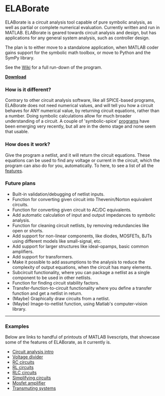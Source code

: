 # **ELABorate**
ELABorate is a circuit analysis tool capable of pure symbolic analysis, as well as partial or complete numerical evaluation. Currently written and run in MATLAB. ELABorate is geared towards circuit analysis and design, but has applications for any general system analysis, such as controller design.

The plan is to either move to a standalone application, when MATLAB coder gains support for the symbolic math toolbox, or move to Python and the SymPy library.

See the [Wiki](https://github.com/NicklasVraa/ELABorate/wiki/) for a full run-down of the program.

[**Download**](https://github.com/NicklasVraa/ELABorate/raw/master/dist/ELABorate.mltbx)


### **How is it different?**
Contrary to other circuit analysis software, like all SPICE-based programs, ELABorate does not need numerical values, and will tell you how a circuit behaves for ANY numerical value, by returning circuit equations, rather than a number. Doing symbolic calculations allow for much broader understanding of a circuit. A couple of 'symbolic-spice' [programs](https://www.egr.msu.edu/~wierzba/index_Page533.htm) have been emerging very recently, but all are in the demo stage and none seem that usable.

### **How does it work?**
Give the program a netlist, and it will return the circuit equations. These equations can be used to find any voltage or current in the circuit, which the program can also do for you, automatically. To here, to see a list of all the [features](https://github.com/NicklasVraa/ELABorate/wiki/2.-Overview-of-Features).

### **Future plans**
- Built-in validation/debugging of netlist inputs.
- Function for converting given circuit into Thevenin/Norton equivalent circuits.
- Function for converting given circuit to AC/DC equivalents.
- Add automatic calculation of input and output impedances to symbolic analysis.
- Function for cleaning circuit netlists, by removing redundancies like open or shorts.
- Add support for non-linear components, like diodes, MOSFETs, BJTs using different models like small-signal, etc.
- Add support for larger structures like ideal-opamps, basic common amplifiers.
- Add support for transformers.
- Make it possible to add assumptions to the analysis to reduce the complexity of output equations, when the circuit has many elements.
- Subcircuit functionality, where you can package a netlist as a single component to be used in other netlists.
- Function for finding circuit stability factors.
- Transfer-function-to-circuit functionality where you define a transfer function and get a netlist in return.
- (Maybe) Graphically draw circuits from a netlist.
- (Maybe) Image-to-netlist function, using Matlab's computer-vision library.

---

### **Examples**
Below are links to handful of printouts of MATLAB livescripts, that showcase some of the features of ELABorate, as it currently is.
- [Circuit analysis intro](https://github.com/NicklasVraa/ELABorate/blob/master/examples/pdfs/s0_circuit_analysis_intro.pdf)
- [Voltage divider](https://github.com/NicklasVraa/ELABorate/blob/master/examples/pdfs/s1_voltage_divider.pdf)
- [RC circuits](https://github.com/NicklasVraa/ELABorate/blob/master/examples/pdfs/s2_rc_circuits.pdf)
- [RL circuits](https://github.com/NicklasVraa/ELABorate/blob/master/examples/pdfs/s3_rl_circuits.pdf)
- [RLC circuits](https://github.com/NicklasVraa/ELABorate/blob/master/examples/pdfs/s4_rlc_circuits.pdf)
- [Simplifying circuits](https://github.com/NicklasVraa/ELABorate/blob/master/examples/pdfs/s5_circuit_simplification.pdf)
- [Mosfet amplifier](https://github.com/NicklasVraa/ELABorate/blob/master/examples/pdfs/s6_mosfet_amps.pdf)
- [Transmuting systems](https://github.com/NicklasVraa/ELABorate/blob/master/examples/pdfs/transmuting_systems.pdf)
